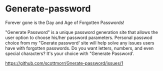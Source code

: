 # Generate-password
Forever gone is the Day and Age of Forgotten Passwords! 

"Generate Password" is a unique password generation site that allows the user option to choose his/her password parameters.
Personal passwod choice from my "Gnerate password' site will help solve any issues users have with forgotten passwords.
Do you want letters, numbers, and even special characters? It's your choice with "Generate Password'.


https://github.com/scottmorr/Gnerate-password/issues/1



